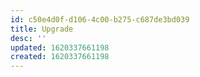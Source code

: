 ```yaml
---
id: c50e4d0f-d106-4c00-b275-c687de3bd039
title: Upgrade
desc: ''
updated: 1620337661198
created: 1620337661198
---
```


